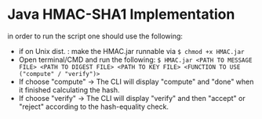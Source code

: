 # Java HMAC-SHA1 Implementation
in order to run the script one should use the following:
 * if on Unix dist. : make the HMAC.jar runnable via `$ chmod +x HMAC.jar`
 * Open terminal/CMD and run the following:
	`$ HMAC.jar <PATH TO MESSAGE FILE> <PATH TO DIGEST FILE> <PATH TO KEY FILE> <FUNCTION TO USE ("compute" / "verify")>`
 * If choose "compute" -> The CLI will display "compute" and "done" when it finished calculating the hash.
 * If choose "verify" -> The CLI will display "verify" and then "accept" or "reject" according to the hash-equality check.
